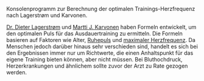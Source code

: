 Konsolenprogramm zur Berechnung der optimalen Trainings-Herzfrequenz nach Lagerstrøm und Karvonen. 

[Dr. Dieter Lagerstrøm](http://www.medizinfo.de/sportmedizin/tipps/trainingspuls.shtml) und [Martti J. Karvonen](https://de.wikipedia.org/wiki/Karvonen-Formel) haben Formeln entwickelt, um den optimalen Puls für das Ausdauertraining zu ermitteln. Die Formeln basieren auf Faktoren wie Alter, [Ruhepuls](https://flexikon.doccheck.com/de/Ruhepuls) und [maximaler Herzfrequenz](https://de.wikipedia.org/wiki/Maximalpuls). Da Menschen jedoch darüber hinaus sehr verschieden sind, handelt es sich bei den Ergebnissen immer nur um Richtwerte, die einen Anhaltspunkt für das eigene Training bieten können, aber nicht müssen. Bei Bluthochdruck, Herzerkrankungen und ähnlichem sollte zuvor der Arzt zu Rate gezogen werden.
